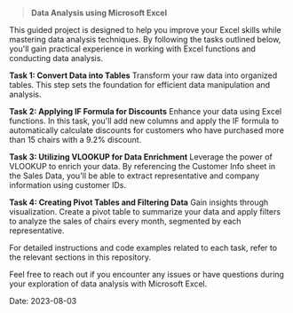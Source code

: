 > **Data Analysis using Microsoft Excel**

This guided project is designed to help you improve your Excel skills while mastering data analysis techniques. By following the tasks outlined below, you'll gain practical experience in working with Excel functions and conducting data analysis.

**Task 1: Convert Data into Tables**
Transform your raw data into organized tables. This step sets the foundation for efficient data manipulation and analysis.

**Task 2: Applying IF Formula for Discounts**
Enhance your data using Excel functions. In this task, you'll add new columns and apply the IF formula to automatically calculate discounts for customers who have purchased more than 15 chairs with a 9.2% discount.

**Task 3: Utilizing VLOOKUP for Data Enrichment**
Leverage the power of VLOOKUP to enrich your data. By referencing the Customer Info sheet in the Sales Data, you'll be able to extract representative and company information using customer IDs.

**Task 4: Creating Pivot Tables and Filtering Data**
Gain insights through visualization. Create a pivot table to summarize your data and apply filters to analyze the sales of chairs every month, segmented by each representative.

For detailed instructions and code examples related to each task, refer to the relevant sections in this repository.

Feel free to reach out if you encounter any issues or have questions during your exploration of data analysis with Microsoft Excel.

Date: 2023-08-03

